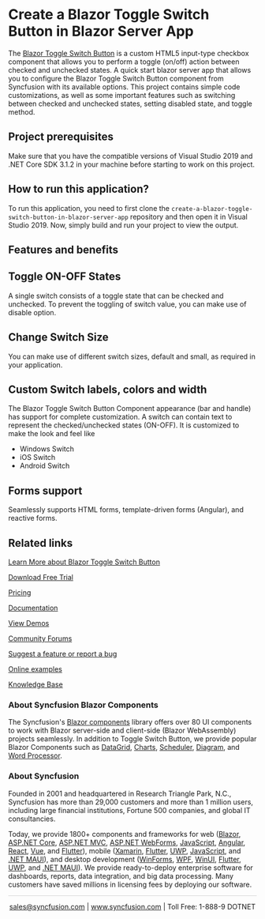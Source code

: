 # Create a Blazor Toggle Switch Button in Blazor Server App

The [Blazor Toggle Switch Button](https://www.syncfusion.com/blazor-components/blazor-toggle-switch-button?utm_source=github&utm_medium=listing&utm_campaign=blazor-toggle-switch-button-github-samples) is a custom HTML5 input-type checkbox component that allows you to perform a toggle (on/off) action between checked and unchecked states. A quick start blazor server app that allows you to configure the Blazor Toggle Switch Button component from Syncfusion with its available options. This project contains simple code customizations, as well as some important features such as switching between checked and unchecked states, setting disabled state, and toggle method. 
 
## Project prerequisites

Make sure that you have the compatible versions of Visual Studio 2019 and .NET Core SDK 3.1.2 in your machine before starting to work on this project.

## How to run this application?

To run this application, you need to first clone the `create-a-blazor-toggle-switch-button-in-blazor-server-app` repository and then open it in Visual Studio 2019. Now, simply build and run your project to view the output.

## Features and benefits

## Toggle ON-OFF States

A single switch consists of a toggle state that can be checked and unchecked. To prevent the toggling of switch value, you can make use of disable option.

## Change Switch Size

You can make use of different switch sizes, default and small, as required in your application.

## Custom Switch labels, colors and width

The Blazor Toggle Switch Button Component appearance (bar and handle) has support for complete customization. A switch can contain text to represent the checked/unchecked states (ON-OFF). It is customized to make the look and feel like

* Windows Switch 
* iOS Switch 
* Android Switch

## Forms support

Seamlessly supports HTML forms, template-driven forms (Angular), and reactive forms.

## Related links
[Learn More about Blazor Toggle Switch Button](https://www.syncfusion.com/blazor-components/blazor-toggle-switch-button?utm_source=github&utm_medium=listing&utm_campaign=blazor-toggle-switch-button-github-samples)

[Download Free Trial](https://www.syncfusion.com/downloads/blazor/confirm?utm_source=github&utm_medium=listing&utm_campaign=blazor-toggle-switch-button-github-samples)

[Pricing](https://www.syncfusion.com/sales/teamlicense?utm_source=github&utm_medium=listing&utm_campaign=blazor-toggle-switch-button-github-samples)

[Documentation](https://blazor.syncfusion.com/documentation/toggle-switch-button/getting-started?utm_source=github&utm_medium=listing&utm_campaign=blazor-toggle-switch-button-github-samples)

[View Demos](https://github.com/SyncfusionExamples/create-a-blazor-toggle-switch-button-in-blazor-server-app.git?utm_source=github&utm_medium=listing&utm_campaign=blazor-toggle-switch-button-github-samples)

[Community Forums](https://www.syncfusion.com/forums/blazor-components?utm_source=github&utm_medium=listing&utm_campaign=blazor-toggle-switch-button-github-samples)

[Suggest a feature or report a bug](https://www.syncfusion.com/feedback/blazor-components?utm_source=github&utm_medium=listing&utm_campaign=blazor-toggle-switch-button-github-samples)

[Online examples](https://blazor.syncfusion.com/demos/buttons/toggle-switch-button?utm_source=github&utm_medium=listing&utm_campaign=blazor-toggle-switch-button-github-samples)

[Knowledge Base](https://support.syncfusion.com/kb/web/category/67?utm_source=github&utm_medium=listing&utm_campaign=blazor-toggle-switch-button-github-samples)

### About Syncfusion Blazor Components
The Syncfusion's [Blazor components](https://www.syncfusion.com/blazor-components?utm_source=github&utm_medium=listing&utm_campaign=blazor-toggle-switch-button-github-samples) library offers over 80 UI components to work with Blazor server-side and client-side (Blazor WebAssembly) projects seamlessly. In addition to Toggle Switch Button, we provide popular Blazor Components such as [DataGrid](https://www.syncfusion.com/blazor-components/blazor-datagrid?utm_source=github&utm_medium=listing&utm_campaign=blazor-toggle-switch-button-github-samples), [Charts](https://www.syncfusion.com/blazor-components/blazor-charts?utm_source=github&utm_medium=listing&utm_campaign=blazor-toggle-switch-button-github-samples), [Scheduler](https://www.syncfusion.com/blazor-components/blazor-scheduler?utm_source=github&utm_medium=listing&utm_campaign=blazor-toggle-switch-button-github-samples), [Diagram](https://www.syncfusion.com/blazor-components/blazor-diagram?utm_source=github&utm_medium=listing&utm_campaign=blazor-toggle-switch-button-github-samples), and [Word Processor](https://www.syncfusion.com/blazor-components/blazor-word-processor?utm_source=github&utm_medium=listing&utm_campaign=blazor-toggle-switch-button-github-samples).

### About Syncfusion

Founded in 2001 and headquartered in Research Triangle Park, N.C., Syncfusion has more than 29,000 customers and more than 1 million users, including large financial institutions, Fortune 500 companies, and global IT consultancies.

Today, we provide 1800+ components and frameworks for web ([Blazor](https://www.syncfusion.com/blazor-components?utm_source=github&utm_medium=listing&utm_campaign=blazor-toggle-switch-button-github-samples), [ASP.NET Core](https://www.syncfusion.com/aspnet-core-ui-controls?utm_source=github&utm_medium=listing&utm_campaign=blazor-toggle-switch-button-github-samples), [ASP.NET MVC](https://www.syncfusion.com/aspnet-mvc-ui-controls?utm_source=github&utm_medium=listing&utm_campaign=blazor-toggle-switch-button-github-samples), [ASP.NET WebForms](https://www.syncfusion.com/jquery/aspnet-webforms-ui-controls?utm_source=github&utm_medium=listing&utm_campaign=blazor-toggle-switch-button-github-samples), [JavaScript](https://www.syncfusion.com/javascript-ui-controls?utm_source=github&utm_medium=listing&utm_campaign=blazor-toggle-switch-button-github-samples), [Angular](https://www.syncfusion.com/angular-components?utm_source=github&utm_medium=listing&utm_campaign=blazor-toggle-switch-button-github-samples), [React](https://www.syncfusion.com/react-components?utm_source=github&utm_medium=listing&utm_campaign=blazor-toggle-switch-button-github-samples), [Vue](https://www.syncfusion.com/vue-components?utm_source=github&utm_medium=listing&utm_campaign=blazor-toggle-switch-button-github-samples), and [Flutter](https://www.syncfusion.com/flutter-widgets?utm_source=github&utm_medium=listing&utm_campaign=blazor-toggle-switch-button-github-samples)), mobile ([Xamarin](https://www.syncfusion.com/xamarin-ui-controls?utm_source=github&utm_medium=listing&utm_campaign=blazor-toggle-switch-button-github-samples), [Flutter](https://www.syncfusion.com/flutter-widgets?utm_source=github&utm_medium=listing&utm_campaign=blazor-toggle-switch-button-github-samples), [UWP](https://www.syncfusion.com/uwp-ui-controls?utm_source=github&utm_medium=listing&utm_campaign=blazor-toggle-switch-button-github-samples), [JavaScript](https://www.syncfusion.com/javascript-ui-controls?utm_source=github&utm_medium=listing&utm_campaign=blazor-toggle-switch-button-github-samples), and [.NET MAUI](https://www.syncfusion.com/maui-controls?utm_source=github&utm_medium=listing&utm_campaign=blazor-toggle-switch-button-github-samples)), and desktop development ([WinForms](https://www.syncfusion.com/winforms-ui-controls?utm_source=github&utm_medium=listing&utm_campaign=blazor-toggle-switch-button-github-samples), [WPF](https://www.syncfusion.com/wpf-controls?utm_source=github&utm_medium=listing&utm_campaign=blazor-toggle-switch-button-github-samples), [WinUI](https://www.syncfusion.com/winui-controls?utm_source=github&utm_medium=listing&utm_campaign=blazor-toggle-switch-button-github-samples), [Flutter](https://www.syncfusion.com/flutter-widgets?utm_source=github&utm_medium=listing&utm_campaign=blazor-toggle-switch-button-github-samples), [UWP](https://www.syncfusion.com/uwp-ui-controls?utm_source=github&utm_medium=listing&utm_campaign=blazor-toggle-switch-button-github-samples), and [.NET MAUI](https://www.syncfusion.com/maui-controls?utm_source=github&utm_medium=listing&utm_campaign=blazor-toggle-switch-button-github-samples)). We provide ready-to-deploy enterprise software for dashboards, reports, data integration, and big data processing. Many customers have saved millions in licensing fees by deploying our software.

<hr style="height:0.3px;border:none;color:lightgrey;background-color:lightgrey;" />

<p align="center">
<a href="mailto:sales@syncfusion.com?Subject=Syncfusion Blazor Toggle Switch Button - GitHub" target="_top">sales@syncfusion.com</a> | <a href="https://www.syncfusion.com?utm_source=github&utm_medium=listing&utm_campaign=blazor-toggle-switch-button-github-samples">www.syncfusion.com</a> | Toll Free: 1-888-9 DOTNET <br>
</p>
